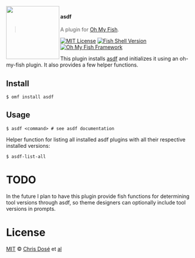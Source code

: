 <img src="https://cdn.rawgit.com/oh-my-fish/oh-my-fish/e4f1c2e0219a17e2c748b824004c8d0b38055c16/docs/logo.svg" align="left" width="144px" height="144px"/>

#### asdf
> A plugin for [Oh My Fish][omf-link].

[![MIT License](https://img.shields.io/badge/license-MIT-007EC7.svg?style=flat-square)](/LICENSE)
[![Fish Shell Version](https://img.shields.io/badge/fish-v2.2.0-007EC7.svg?style=flat-square)](https://fishshell.com)
[![Oh My Fish Framework](https://img.shields.io/badge/Oh%20My%20Fish-Framework-007EC7.svg?style=flat-square)](https://www.github.com/oh-my-fish/oh-my-fish)

This plugin installs [asdf](https://github.com/asdf-vm/asdf) and initializes it using an oh-my-fish plugin. It also provides a few helper functions.

## Install

```fish
$ omf install asdf
```


## Usage

```fish
$ asdf <command> # see asdf documentation
```

Helper function for listing all installed asdf plugins with all their respective installed versions:

```fish
$ asdf-list-all
```


# TODO

In the future I plan to have this plugin provide fish functions for determining tool versions through asdf, so theme designers can optionally include tool versions in prompts.


# License

[MIT][mit] © [Chris Dosé][author] et [al][contributors]


[mit]:            https://opensource.org/licenses/MIT
[author]:         https://github.com/{{USER}}
[contributors]:   https://github.com/{{USER}}/plugin-asdf/graphs/contributors
[omf-link]:       https://www.github.com/oh-my-fish/oh-my-fish

[license-badge]:  https://img.shields.io/badge/license-MIT-007EC7.svg?style=flat-square
